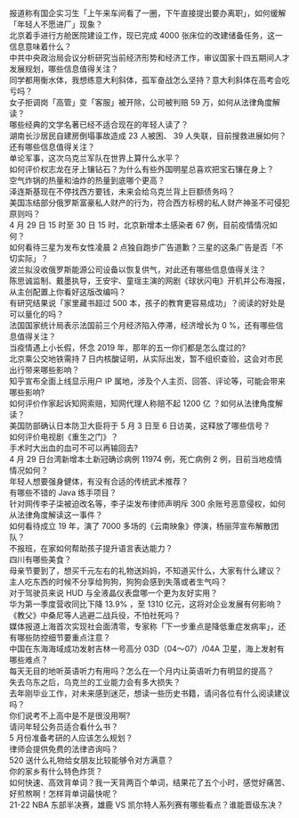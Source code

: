 报道称有国企实习生「上午来车间看了一圈，下午直接提出要办离职」，如何缓解「年轻人不愿进厂」现象？  
北京着手进行方舱医院建设工作，现已完成 4000 张床位的改建储备任务，这一信息意味着什么？  
中共中央政治局会议分析研究当前经济形势和经济工作，审议国家十四五期间人才发展规划，哪些信息值得关注？  
同学都用衡水体，我想练意大利斜体，孤军奋战怎么坚持？意大利斜体在高考会吃亏吗？  
女子拒调岗「高管」变「客服」被开除，公司被判赔 59 万，如何从法律角度解读？  
哪些经典的文学名著已经不适合现在的年轻人读了？  
湖南长沙居民自建房倒塌事故造成 23 人被困、 39 人失联，目前搜救进展如何？还有哪些信息值得关注？  
单论军事，这次乌克兰军队在世界上算什么水平？  
如何评价权志龙在牙上镶钻石？为什么有些外国明星总喜欢把宝石镶在身上？  
空气炸锅的热量和油炸的热量到底哪个更高？  
泽连斯基现在不停找西方要钱，未来会给乌克兰背上巨额债务吗？  
美国冻结部分俄罗斯富豪私人财产的行为，符合西方标榜的私人财产神圣不可侵犯原则吗？  
4 月 29 日 15 时至 30 日 15 时，北京新增本土感染者 67 例，目前疫情情况如何？  
如何看待三星为发布女性凌晨 2 点独自跑步广告道歉？三星的这条广告是否「不切实际」？  
波兰拟没收俄罗斯能源公司设备以恢复供气，对此还有哪些信息值得关注？  
陈思诚监制、戴墨执导，王安宇、童瑶主演的网剧《球状闪电》开机并公布海报，从主创配置上你看好这版改编吗？  
有研究结果说「家里藏书超过 500 本，孩子的教育更容易成功」？阅读的好处是可以量化的吗？  
法国国家统计局表示法国前三个月经济陷入停滞，经济增长为 0 %，还有哪些信息值得关注？  
当疫情遇上小长假，怀念 2019 年，那年的五一你们都是怎么度过的?  
北京乘公交地铁需持 7 日内核酸证明，从实际出发，暂不组织查验，这会对市民出行带来哪些影响？  
知乎宣布全面上线显示用户 IP 属地，涉及个人主页、回答、评论等，可能会带来哪些影响?  
如何评价作家起诉知网索赔，知网代理人称赔不起 1200 亿 ？如何从法律角度解读？  
美国防部确认日本防卫大臣将于 5 月 3 日至 6 日访美，这释放了哪些信号？  
如何评价电视剧《重生之门》？  
手术时大出血的血可不可以再输回去?  
4 月 29 日台湾新增本土新冠确诊病例 11974 例，死亡病例 2 例，目前当地疫情情况如何？  
年轻人想要强身健体，有没有合适的传统武术推荐？  
有哪些不错的 Java 练手项目？  
针对网传李子柒被迫改名等，李子柒发布律师声明斥 300 余账号恶意侵权，如何从法律角度解读这一事件？  
如何看待成立 19 年，演了 7000 多场的《云南映象》停演，杨丽萍宣布解散团队？  
不报班，在家如何帮助孩子提升语言表达能力？  
四川有哪些美食？  
母亲节要到了，想买千元左右的礼物送妈妈，不知道买什么，大家有什么建议？  
主人吃东西的时候不分享给狗狗，狗狗会感到失落或者生气吗？  
对于驾驶员来说 HUD 与全液晶仪表盘哪一个更为友好实用？  
华为第一季度营收同比下降 13.9% ，至 1310 亿元，这将对企业发展有何影响？  
《教父》中桑尼等人逃避二战兵役，不怕社死吗？  
媒体报道上海首次实现社会面清零，专家称「下一步重点是降低重症发病率」，还有哪些防控细节要重点注意？  
中国在东海海域成功发射吉林一号高分 03D（04～07）/04A 卫星，海上发射有哪些难点？  
每天无目的地听英语听力有用吗？怎么在一个月内让英语听力有明显的提高？  
失去乌东之后，乌克兰的工业能力会有多大损失？  
去年刚毕业工作，对未来感到迷茫，想读一些历史书籍，请问各位有什么阅读建议吗？  
你们说考不上高中是不是很没用啊?  
请问年轻公务员适合看什么书？  
5 月份准备考研的人应该怎么规划？  
律师会提供免费的法律咨询吗？  
520 送什么礼物给女朋友比较能够令对方满意？  
你的家乡有什么特色炸货？  
如何快速、高效背单词？我一天背两百个单词，结果花了五个小时，感觉好痛苦、好煎熬啊！怎样背单词最快呢？  
21-22 NBA 东部半决赛，雄鹿 VS 凯尔特人系列赛有哪些看点？谁能晋级东决？  
